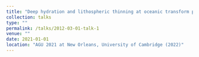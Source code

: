 ```yaml
---
title: "Deep hydration and lithospheric thinning at oceanic transform plate boundaries"
collection: talks
type: ""
permalink: /talks/2012-03-01-talk-1
venue: ""
date: 2021-01-01
location: "AGU 2021 at New Orleans, University of Cambridge (2022)"
---
```

